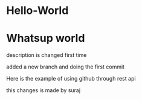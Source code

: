 # Hello-World
# Whatsup world
description is changed first time

added a new branch and doing the first commit

Here is the example of using github through rest api

this changes is made by suraj 
